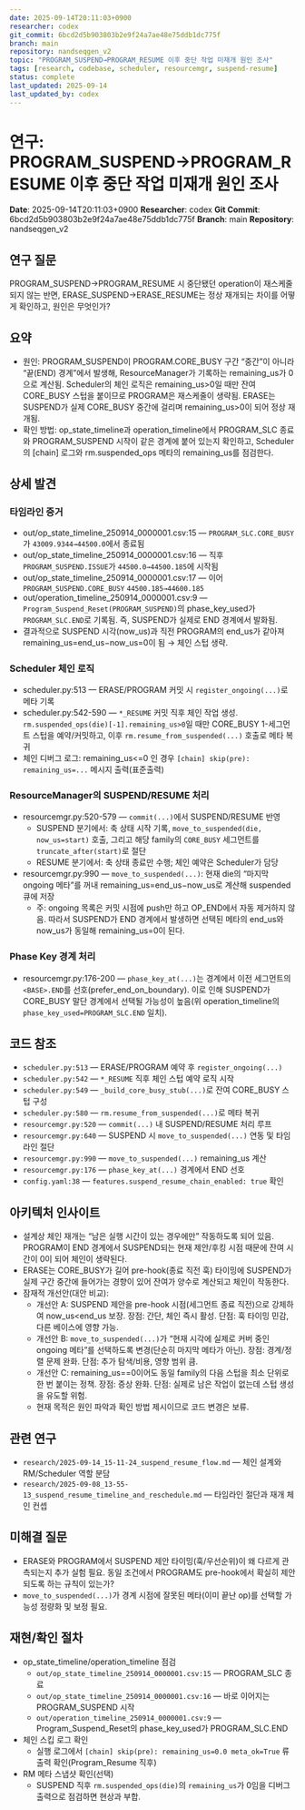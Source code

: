 ```yaml
---
date: 2025-09-14T20:11:03+0900
researcher: codex
git_commit: 6bcd2d5b903803b2e9f24a7ae48e75ddb1dc775f
branch: main
repository: nandseqgen_v2
topic: "PROGRAM_SUSPEND→PROGRAM_RESUME 이후 중단 작업 미재개 원인 조사"
tags: [research, codebase, scheduler, resourcemgr, suspend-resume]
status: complete
last_updated: 2025-09-14
last_updated_by: codex
---
```


# 연구: PROGRAM_SUSPEND→PROGRAM_RESUME 이후 중단 작업 미재개 원인 조사

**Date**: 2025-09-14T20:11:03+0900
**Researcher**: codex
**Git Commit**: 6bcd2d5b903803b2e9f24a7ae48e75ddb1dc775f
**Branch**: main
**Repository**: nandseqgen_v2

## 연구 질문
PROGRAM_SUSPEND→PROGRAM_RESUME 시 중단됐던 operation이 재스케줄되지 않는 반면, ERASE_SUSPEND→ERASE_RESUME는 정상 재개되는 차이를 어떻게 확인하고, 원인은 무엇인가?

## 요약
- 원인: PROGRAM_SUSPEND이 PROGRAM.CORE_BUSY 구간 “중간”이 아니라 “끝(END) 경계”에서 발생해, ResourceManager가 기록하는 remaining_us가 0으로 계산됨. Scheduler의 체인 로직은 remaining_us>0일 때만 잔여 CORE_BUSY 스텁을 붙이므로 PROGRAM은 재스케줄이 생략됨. ERASE는 SUSPEND가 실제 CORE_BUSY 중간에 걸리며 remaining_us>0이 되어 정상 재개됨.
- 확인 방법: op_state_timeline과 operation_timeline에서 PROGRAM_SLC 종료와 PROGRAM_SUSPEND 시작이 같은 경계에 붙어 있는지 확인하고, Scheduler의 [chain] 로그와 rm.suspended_ops 메타의 remaining_us를 점검한다.

## 상세 발견

### 타임라인 증거
- out/op_state_timeline_250914_0000001.csv:15 — `PROGRAM_SLC.CORE_BUSY`가 `43009.9344→44500.0`에서 종료됨
- out/op_state_timeline_250914_0000001.csv:16 — 직후 `PROGRAM_SUSPEND.ISSUE`가 `44500.0→44500.185`에 시작됨
- out/op_state_timeline_250914_0000001.csv:17 — 이어 `PROGRAM_SUSPEND.CORE_BUSY` `44500.185→44600.185`
- out/operation_timeline_250914_0000001.csv:9 — `Program_Suspend_Reset(PROGRAM_SUSPEND)`의 phase_key_used가 `PROGRAM_SLC.END`로 기록됨. 즉, SUSPEND가 실제로 END 경계에서 발화됨.
- 결과적으로 SUSPEND 시각(now_us)과 직전 PROGRAM의 end_us가 같아져 remaining_us=end_us−now_us=0이 됨 → 체인 스텁 생략.

### Scheduler 체인 로직
- scheduler.py:513 — ERASE/PROGRAM 커밋 시 `register_ongoing(...)`로 메타 기록
- scheduler.py:542-590 — `*_RESUME` 커밋 직후 체인 작업 생성. `rm.suspended_ops(die)[-1].remaining_us>0`일 때만 CORE_BUSY 1-세그먼트 스텁을 예약/커밋하고, 이후 `rm.resume_from_suspended(...)` 호출로 메타 복귀
- 체인 디버그 로그: remaining_us<=0 인 경우 `[chain] skip(pre): remaining_us=...` 메시지 출력(표준출력)

### ResourceManager의 SUSPEND/RESUME 처리
- resourcemgr.py:520-579 — `commit(...)`에서 SUSPEND/RESUME 반영
  - SUSPEND 분기에서: 축 상태 시작 기록, `move_to_suspended(die, now_us=start)` 호출, 그리고 해당 family의 `CORE_BUSY` 세그먼트를 `truncate_after(start)`로 절단
  - RESUME 분기에서: 축 상태 종료만 수행; 체인 예약은 Scheduler가 담당
- resourcemgr.py:990 — `move_to_suspended(...)`: 현재 die의 “마지막 ongoing 메타”를 꺼내 remaining_us=end_us−now_us로 계산해 suspended 큐에 저장
  - 주: ongoing 목록은 커밋 시점에 push만 하고 OP_END에서 자동 제거하지 않음. 따라서 SUSPEND가 END 경계에서 발생하면 선택된 메타의 end_us와 now_us가 동일해 remaining_us=0이 된다.

### Phase Key 경계 처리
- resourcemgr.py:176-200 — `phase_key_at(...)`는 경계에서 이전 세그먼트의 `<BASE>.END`를 선호(prefer_end_on_boundary). 이로 인해 SUSPEND가 CORE_BUSY 말단 경계에서 선택될 가능성이 높음(위 operation_timeline의 `phase_key_used=PROGRAM_SLC.END` 일치).

## 코드 참조
- `scheduler.py:513` — ERASE/PROGRAM 예약 후 `register_ongoing(...)`
- `scheduler.py:542` — `*_RESUME` 직후 체인 스텁 예약 로직 시작
- `scheduler.py:549` — `_build_core_busy_stub(...)`로 잔여 CORE_BUSY 스텁 구성
- `scheduler.py:580` — `rm.resume_from_suspended(...)`로 메타 복귀
- `resourcemgr.py:520` — `commit(...)` 내 SUSPEND/RESUME 처리 루프
- `resourcemgr.py:640` — SUSPEND 시 `move_to_suspended(...)` 연동 및 타임라인 절단
- `resourcemgr.py:990` — `move_to_suspended(...)` remaining_us 계산
- `resourcemgr.py:176` — `phase_key_at(...)` 경계에서 END 선호
- `config.yaml:38` — `features.suspend_resume_chain_enabled: true` 확인

## 아키텍처 인사이트
- 설계상 체인 재개는 “남은 실행 시간이 있는 경우에만” 작동하도록 되어 있음. PROGRAM이 END 경계에서 SUSPEND되는 현재 제안/후킹 시점 때문에 잔여 시간이 0이 되어 체인이 생략된다.
- ERASE는 CORE_BUSY가 길어 pre-hook(종료 직전 훅) 타이밍에 SUSPEND가 실제 구간 중간에 들어가는 경향이 있어 잔여가 양수로 계산되고 체인이 작동한다.
- 잠재적 개선안(대안 비교):
  - 개선안 A: SUSPEND 제안을 pre-hook 시점(세그먼트 종료 직전)으로 강제하여 now_us<end_us 보장. 장점: 간단, 체인 즉시 활성. 단점: 훅 타이밍 민감, 다른 베이스에 영향 가능.
  - 개선안 B: `move_to_suspended(...)`가 “현재 시각에 실제로 커버 중인 ongoing 메타”를 선택하도록 변경(단순히 마지막 메타가 아닌). 장점: 경계/정렬 문제 완화. 단점: 추가 탐색/비용, 영향 범위 큼.
  - 개선안 C: remaining_us==0이어도 동일 family의 다음 스텁을 최소 단위로 한 번 붙이는 정책. 장점: 증상 완화. 단점: 실제로 남은 작업이 없는데 스텁 생성을 유도할 위험.
  - 현재 목적은 원인 파악과 확인 방법 제시이므로 코드 변경은 보류.

## 관련 연구
- `research/2025-09-14_15-11-24_suspend_resume_flow.md` — 체인 설계와 RM/Scheduler 역할 분담
- `research/2025-09-08_13-55-13_suspend_resume_timeline_and_reschedule.md` — 타임라인 절단과 재개 체인 컨셉

## 미해결 질문
- ERASE와 PROGRAM에서 SUSPEND 제안 타이밍(훅/우선순위)이 왜 다르게 관측되는지 추가 실험 필요. 동일 조건에서 PROGRAM도 pre-hook에서 확실히 제안되도록 하는 규칙이 있는가?
- `move_to_suspended(...)`가 경계 시점에 잘못된 메타(이미 끝난 op)를 선택할 가능성 정량화 및 보정 필요.

## 재현/확인 절차
- op_state_timeline/operation_timeline 점검
  - `out/op_state_timeline_250914_0000001.csv:15` — PROGRAM_SLC 종료
  - `out/op_state_timeline_250914_0000001.csv:16` — 바로 이어지는 PROGRAM_SUSPEND 시작
  - `out/operation_timeline_250914_0000001.csv:9` — Program_Suspend_Reset의 phase_key_used가 PROGRAM_SLC.END
- 체인 스킵 로그 확인
  - 실행 로그에서 `[chain] skip(pre): remaining_us=0.0 meta_ok=True` 류 출력 확인(Program_Resume 직후)
- RM 메타 스냅샷 확인(선택)
  - SUSPEND 직후 `rm.suspended_ops(die)`의 `remaining_us`가 0임을 디버그 출력으로 점검하면 현상과 부합.

